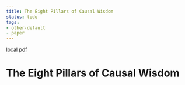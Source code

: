 ```yaml
---
title: The Eight Pillars of Causal Wisdom
status: todo
tags:
- other-default
- paper
---
```


[local pdf](../../../pdfs/The%20Eight%20Pillars%20of%20Causal%20Wisdom.pdf)

# The Eight Pillars of Causal Wisdom
